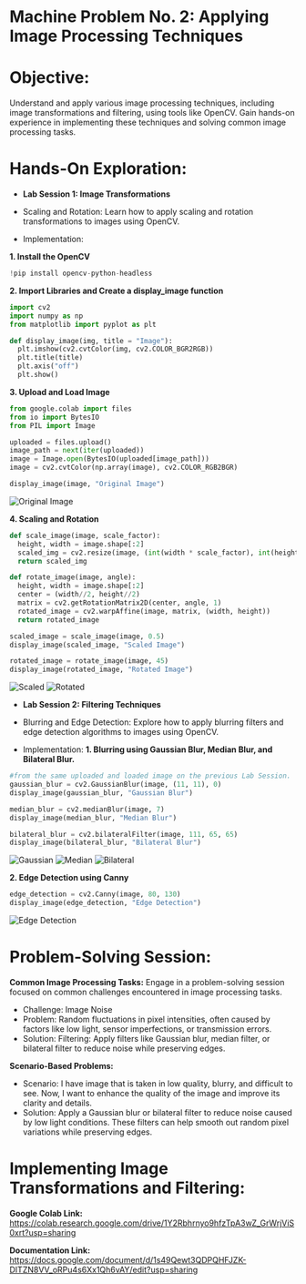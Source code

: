 # **Machine Problem No. 2: Applying Image Processing Techniques**

# **Objective:**

Understand and apply various image processing techniques, including image transformations and filtering, using tools like OpenCV. Gain hands-on experience in implementing these techniques and solving common image processing tasks.

# **Hands-On Exploration:**
*   **Lab Session 1: Image Transformations**
  *   Scaling and Rotation: Learn how to apply scaling and rotation transformations to images using OpenCV.

  *   Implementation:
    
  **1. Install the OpenCV**
```py
!pip install opencv-python-headless
```
  **2. Import Libraries and Create a display_image function**
```py
import cv2
import numpy as np
from matplotlib import pyplot as plt

def display_image(img, title = "Image"):
  plt.imshow(cv2.cvtColor(img, cv2.COLOR_BGR2RGB))
  plt.title(title)
  plt.axis("off")
  plt.show()
```
  **3. Upload and Load Image**
```py
from google.colab import files
from io import BytesIO
from PIL import Image

uploaded = files.upload()
image_path = next(iter(uploaded))
image = Image.open(BytesIO(uploaded[image_path]))
image = cv2.cvtColor(np.array(image), cv2.COLOR_RGB2BGR)

display_image(image, "Original Image")
```
![Original Image](https://github.com/user-attachments/assets/3ec49f93-73ff-4161-ac62-401fdcb2d7ef)

  **4. Scaling and Rotation**
```py
def scale_image(image, scale_factor):
  height, width = image.shape[:2]
  scaled_img = cv2.resize(image, (int(width * scale_factor), int(height * scale_factor)), interpolation = cv2.INTER_LINEAR)
  return scaled_img

def rotate_image(image, angle):
  height, width = image.shape[:2]
  center = (width//2, height//2)
  matrix = cv2.getRotationMatrix2D(center, angle, 1)
  rotated_image = cv2.warpAffine(image, matrix, (width, height))
  return rotated_image

scaled_image = scale_image(image, 0.5)
display_image(scaled_image, "Scaled Image")

rotated_image = rotate_image(image, 45)
display_image(rotated_image, "Rotated Image")
```
![Scaled](https://github.com/user-attachments/assets/d7802440-ddf8-4da2-9a35-a8ede21fbf35)
![Rotated](https://github.com/user-attachments/assets/813f8505-09c2-47d8-9aa8-fbffdf1cfbea)

*   **Lab Session 2: Filtering Techniques**
  *   Blurring and Edge Detection: Explore how to apply blurring filters and edge detection algorithms to images using OpenCV.
  
  *   Implementation:
  **1. Blurring using Gaussian Blur, Median Blur, and Bilateral Blur.**
```py
#from the same uploaded and loaded image on the previous Lab Session.
gaussian_blur = cv2.GaussianBlur(image, (11, 11), 0)
display_image(gaussian_blur, "Gaussian Blur")

median_blur = cv2.medianBlur(image, 7)
display_image(median_blur, "Median Blur")

bilateral_blur = cv2.bilateralFilter(image, 111, 65, 65)
display_image(bilateral_blur, "Bilateral Blur")
```
![Gaussian](https://github.com/user-attachments/assets/cc7bcfad-a337-44e1-bd0f-97307134bb29)
![Median](https://github.com/user-attachments/assets/bd3bad65-1638-42ff-8089-feb2371d49d9)
![Bilateral](https://github.com/user-attachments/assets/8e10ae07-b7f7-4083-880a-c9fc5d853b9f)

  **2. Edge Detection using Canny**
```py
edge_detection = cv2.Canny(image, 80, 130)
display_image(edge_detection, "Edge Detection")
```
![Edge Detection](https://github.com/user-attachments/assets/9b0d8e83-a9cf-4be4-b376-a362e97f1801)
  
# **Problem-Solving Session:**

**Common Image Processing Tasks:** Engage in a problem-solving session focused on common challenges encountered in image processing tasks.
  *   Challenge: Image Noise
  *   Problem: Random fluctuations in pixel intensities, often caused by factors like low light, sensor imperfections, or transmission errors.
  *   Solution: Filtering: Apply filters like Gaussian blur, median filter, or bilateral filter to reduce noise while preserving edges.

**Scenario-Based Problems:** 
  *   Scenario: I have image that is taken in low quality, blurry, and difficult to see. Now, I want to enhance the quality of the image and improve its clarity and details.
  *   Solution: Apply a Gaussian blur or bilateral filter to reduce noise caused by low light conditions. These filters can help smooth out random pixel variations while preserving edges.

# **Implementing Image Transformations and Filtering:**
**Google Colab Link:**
https://colab.research.google.com/drive/1Y2Rbhrnyo9hfzTpA3wZ_GrWrjViS0xrt?usp=sharing

**Documentation Link:**
https://docs.google.com/document/d/1s49Qewt3QDPQHFJZK-DITZN8VV_oRPu4s6Xx1Qh6vAY/edit?usp=sharing


